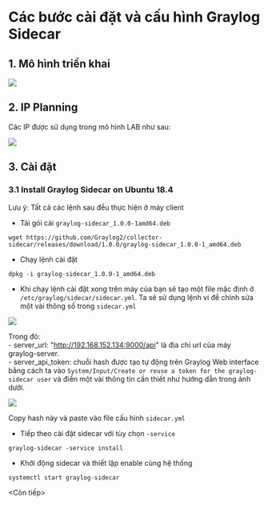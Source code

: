 # Các bước cài đặt và cấu hình Graylog Sidecar  

## 1. Mô hình triển khai  

<img src="https://i.imgur.com/Tiih04m.png">  

## 2. IP Planning  
Các IP được sử dụng trong mô hình LAB như sau:  

<img src="https://i.imgur.com/iopXY0l.png">  

## 3. Cài đặt  

### 3.1 Install Graylog Sidecar on Ubuntu 18.4  

Lưu ý: Tất cả các lệnh sau đều thực hiện ở máy client  
- Tải gói cài `graylog-sidecar_1.0.0-1amd64.deb`
```
wget https://github.com/Graylog2/collector-sidecar/releases/download/1.0.0/graylog-sidecar_1.0.0-1_amd64.deb
```
- Chạy lệnh cài đặt  
```
dpkg -i graylog-sidecar_1.0.0-1_amd64.deb
```
- Khi chạy lệnh cài đặt xong trên máy của bạn sẽ tạo một file mặc định ở `/etc/graylog/sidecar/sidecar.yml`. Ta sẽ sử dụng lệnh vi để chỉnh sửa một vài thông số trong `sidecar.yml`

<img src="https://i.imgur.com/GMm4dED.png"> 

Trong đó:  
    - server_url: "http://192.168.152.134:9000/api" là địa chỉ url của máy graylog-server.  
    - server_api_token: chuỗi hash được tạo tự động trên Graylog Web interface bằng cách ta vào `System/Input/Create or reuse a token for the graylog-sidecar user` và điền một vài thông tin cần thiết như hướng dẫn trong ảnh dưới. 

<img src="https://i.imgur.com/zx7QN8u.png">  

Copy hash này và paste vào file cấu hình `sidecar.yml`  

- Tiếp theo cài đặt sidecar với tùy chọn `-service`  
```
graylog-sidecar -service install
```  
- Khởi động sidecar và thiết lập enable cùng hệ thống   
```
systemctl start graylog-sidecar
```

<Còn tiếp>